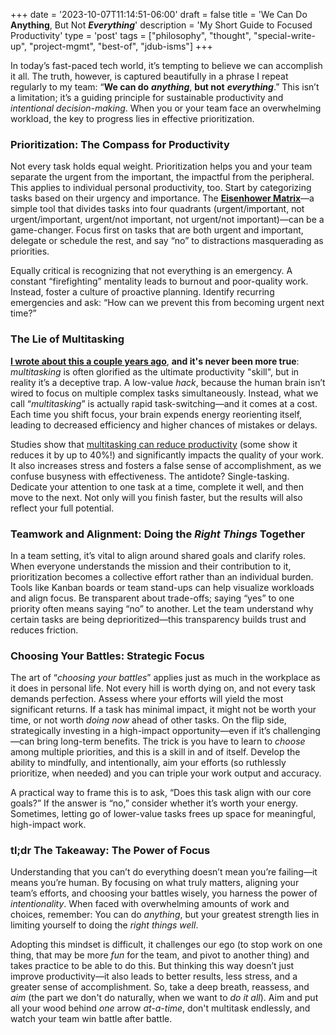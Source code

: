 +++
date = '2023-10-07T11:14:51-06:00'
draft = false
title = 'We Can Do **Anything**, But Not ***Everything***'
description = 'My Short Guide to Focused Productivity'
type = 'post'
tags = ["philosophy", "thought", "special-write-up", "project-mgmt", "best-of", "jdub-isms"]
+++

In today’s fast-paced tech world, it’s tempting to believe we can accomplish it all. The truth, however, is captured beautifully in a phrase I repeat regularly to my team: “**We can do** ***anything***, **but not** ***everything***.” This isn’t a limitation; it’s a guiding principle for sustainable productivity and *intentional decision-making*. When you or your team face an overwhelming workload, the key to progress lies in effective prioritization. <br />

### Prioritization: The Compass for Productivity

Not every task holds equal weight. Prioritization helps you and your team separate the urgent from the important, the impactful from the peripheral. This applies to individual personal productivity, too. Start by categorizing tasks based on their urgency and importance. The [**Eisenhower Matrix**](https://en.wikipedia.org/wiki/Time_management#The_Eisenhower_Method)—a simple tool that divides tasks into four quadrants (urgent/important, not urgent/important, urgent/not important, not urgent/not important)—can be a game-changer. Focus first on tasks that are both urgent and important, delegate or schedule the rest, and say “no” to distractions masquerading as priorities.

Equally critical is recognizing that not everything is an emergency. A constant “firefighting” mentality leads to burnout and poor-quality work. Instead, foster a culture of proactive planning. Identify recurring emergencies and ask: “How can we prevent this from becoming urgent next time?” 

### The Lie of Multitasking

[**I wrote about this a couple years ago**](https://julianwest.me/Blog/wood-behind-the-arrow/), **and it's never been more true**: *multitasking* is often glorified as the ultimate productivity "skill", but in reality it’s a deceptive trap. A low-value *hack*, because the human brain isn’t wired to focus on multiple complex tasks simultaneously. Instead, what we call “*multitasking*” is actually rapid task-switching—and it comes at a cost. Each time you shift focus, your brain expends energy reorienting itself, leading to decreased efficiency and higher chances of mistakes or delays. <br />

Studies show that [multitasking can reduce productivity](https://www.verywellmind.com/multitasking-2795003?utm_source=chatgpt.com) (some show it reduces it by up to 40%!) and significantly impacts the quality of your work. It also increases stress and fosters a false sense of accomplishment, as we confuse busyness with effectiveness. The antidote? Single-tasking. Dedicate your attention to one task at a time, complete it well, and then move to the next. Not only will you finish faster, but the results will also reflect your full potential.

### Teamwork and Alignment: Doing the *Right Things* Together

In a team setting, it’s vital to align around shared goals and clarify roles. When everyone understands the mission and their contribution to it, prioritization becomes a collective effort rather than an individual burden. Tools like Kanban boards or team stand-ups can help visualize workloads and align focus. Be transparent about trade-offs; saying “yes” to one priority often means saying “no” to another. Let the team understand why certain tasks are being deprioritized—this transparency builds trust and reduces friction.

### Choosing Your Battles: Strategic Focus

The art of “*choosing your battles*” applies just as much in the workplace as it does in personal life. Not every hill is worth dying on, and not every task demands perfection. Assess where your efforts will yield the most significant returns. If a task has minimal impact, it might not be worth your time, or not worth *doing now* ahead of other tasks. On the flip side, strategically investing in a high-impact opportunity—even if it’s challenging—can bring long-term benefits.  The trick is you have to learn to *choose* among multiple priorities, and this is a skill in and of itself.  Develop the ability to mindfully, and intentionally, aim your efforts (so ruthlessly prioritize, when needed) and you can triple your work output and accuracy. <br />

A practical way to frame this is to ask, “Does this task align with our core goals?” If the answer is “no,” consider whether it’s worth your energy. Sometimes, letting go of lower-value tasks frees up space for meaningful, high-impact work.

### tl;dr The Takeaway: The Power of Focus

Understanding that you can’t do everything doesn’t mean you’re failing—it means you’re human. By focusing on what truly matters, aligning your team’s efforts, and choosing your battles wisely, you harness the power of *intentionality*. When faced with overwhelming amounts of work and choices, remember: You can do *anything*, but your greatest strength lies in limiting yourself to doing the *right things well*.

Adopting this mindset is difficult, it challenges our ego (to stop work on one thing, that may be more *fun* for the team, and pivot to another thing) and takes practice to be able to do this. But thinking this way doesn’t just improve productivity—it also leads to better results, less stress, and a greater sense of accomplishment. So, take a deep breath, reassess, and *aim* (the part we don't do naturally, when we want to *do it all*).  Aim and put all your wood behind *one* arrow *at-a-time*, don't multitask endlessly, and watch your team win battle after battle.